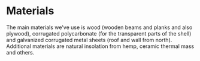 # Materials

The main materials we've use is wood (wooden beams and planks and also plywood), corrugated polycarbonate (for the transparent parts of the shell) and galvanized corrugated metal sheets (roof and wall from north). Additional materials are natural insolation from hemp, ceramic thermal mass and others.
